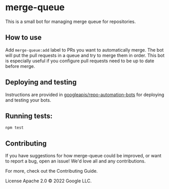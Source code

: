 # merge-queue

This is a small bot for managing merge queue for repositories.

## How to use

Add `merge-queue:add` label to PRs you want to automatically merge. The bot will
put the pull requests in a queue and try to merge them in order. This bot is
especially useful if you configure pull requests need to be up to date before
merge.


## Deploying and testing

Instructions are provided in [googleapis/repo-automation-bots](https://github.com/googleapis/repo-automation-bots/blob/main/README.md) for deploying and testing your bots.

## Running tests:

`npm test`

## Contributing

If you have suggestions for how merge-queue could be improved, or want to report a bug, open an issue! We'd love all and any contributions.

For more, check out the Contributing Guide.

License
Apache 2.0 © 2022 Google LLC.
